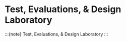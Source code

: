 
# Test, Evaluations, & Design Laboratory

:::{note}
Test, Evaluations, & Design Laboratory
:::

<br>
<br>

<br>
<br>

<br>
<br>

<br>
<br>
